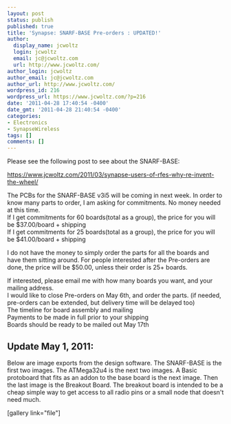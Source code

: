```yaml
---
layout: post
status: publish
published: true
title: 'Synapse: SNARF-BASE Pre-orders : UPDATED!'
author:
  display_name: jcwoltz
  login: jcwoltz
  email: jc@jcwoltz.com
  url: http://www.jcwoltz.com/
author_login: jcwoltz
author_email: jc@jcwoltz.com
author_url: http://www.jcwoltz.com/
wordpress_id: 216
wordpress_url: https://www.jcwoltz.com/?p=216
date: '2011-04-28 17:40:54 -0400'
date_gmt: '2011-04-28 21:40:54 -0400'
categories:
- Electronics
- SynapseWireless
tags: []
comments: []
---
```

<p>Please see the following post to see about the SNARF-BASE:</p>
<p><a title="Synapse: Users of RFEs, Why Re-invent the wheel?" href="https://www.jcwoltz.com/2011/03/synapse-users-of-rfes-why-re-invent-the-wheel/">https://www.jcwoltz.com/2011/03/synapse-users-of-rfes-why-re-invent-the-wheel/</a></p>
<p>The PCBs for the SNARF-BASE v3i5 will be coming in next week. In order  to know many parts to order, I am asking for commitments. No money  needed at this time.<br />
If I get commitments for 60 boards(total as a group), the price for you will be $37.00/board + shipping<br />
If I get commitments for 25 boards(total as a group), the price for you will be $41.00/board + shipping</p>
<p>I  do not have the money to simply order the parts for all the boards and  have them sitting around. For people interested after the Pre-orders are  done, the price will be $50.00, unless their order is 25+ boards.</p>
<p>If interested, please email me with how many boards you want, and your mailing address.<br />
I  would like to close Pre-orders on May 6th, and order the parts. (if  needed, pre-orders can be extended, but delivery time will be delayed  too)<br />
The timeline for board assembly and mailing<br />
Payments to be made in full prior to your shipping<br />
Boards should be ready to be mailed out May 17th</p>
<h2>Update May 1, 2011:</h2>
<p>Below are image exports from the design software. The SNARF-BASE is the first two images. The ATMega32u4 is the next two images. A Basic protoboard that fits as an addon to the base board is the next image. Then the last image is the Breakout Board. The breakout board is intended to be a cheap simple way to get access to all radio pins or a small node that doesn't need much.</p>
<p>[gallery link="file"]</p>
